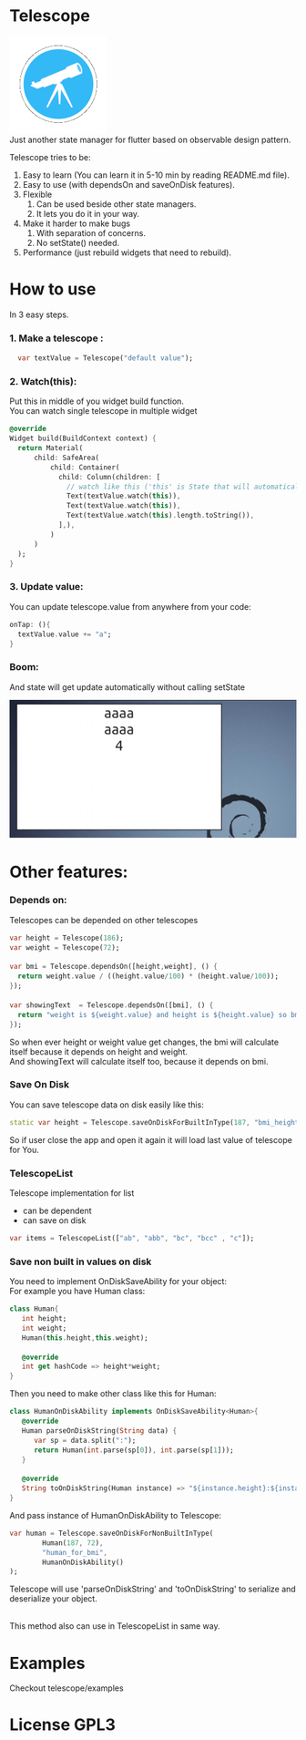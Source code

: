 # Telescope
<img src="telescope.png"> <br>
Just another state manager for flutter based on observable design pattern.

Telescope tries to be:
1. Easy to learn (You can learn it in 5-10 min by reading README.md file).
2. Easy to use (with dependsOn and saveOnDisk features).
3. Flexible 
   1. Can be used beside other state managers.
   2. It lets you do it in your way.
4. Make it harder to make bugs
   1. With separation of concerns.
   2. No setState() needed.
5. Performance (just rebuild widgets that need to rebuild).


# How to use
In 3 easy steps.

### 1. Make a telescope :
```dart
  var textValue = Telescope("default value");
```

### 2. Watch(this):
Put this in middle of you widget build function.<br>
You can watch single telescope in multiple widget
```dart
@override
Widget build(BuildContext context) {
  return Material(
      child: SafeArea(
          child: Container(
            child: Column(children: [
              // watch like this ('this' is State that will automatically rebuild on data change )
              Text(textValue.watch(this)), 
              Text(textValue.watch(this)),
              Text(textValue.watch(this).length.toString()),
            ],),
          )
      )
  );
}
```

### 3. Update value:
You can update telescope.value from anywhere from your code:

```dart
onTap: (){
  textValue.value += "a";
}
```

### Boom:
And state will get update automatically without calling setState

<img src="telescope.gif"> <br>

# Other features:

### Depends on:
Telescopes can be depended on other telescopes

```dart
var height = Telescope(186);
var weight = Telescope(72);

var bmi = Telescope.dependsOn([height,weight], () {
  return weight.value / ((height.value/100) * (height.value/100));
});

var showingText  = Telescope.dependsOn([bmi], () {
  return "weight is ${weight.value} and height is ${height.value} so bmi will be ${bmi.value.toString().substring(0,5)}";
});
```

So when ever height or weight value get changes, the bmi will calculate itself because it depends on height and weight.<br>
And showingText will calculate itself too, because it depends on bmi.

### Save On Disk
You can save telescope data on disk easily like this:
```dart
static var height = Telescope.saveOnDiskForBuiltInType(187, "bmi_height_input");
```
So if user close the app and open it again it will load last value of telescope for You.
<br>

### TelescopeList
Telescope implementation for list
   * can be dependent
   * can save on disk
```dart
var items = TelescopeList(["ab", "abb", "bc", "bcc" , "c"]);
```

### Save non built in values on disk
You need to implement OnDiskSaveAbility for your object:<br>
For example you have Human class:
```dart
class Human{
   int height;
   int weight;
   Human(this.height,this.weight);

   @override
   int get hashCode => height*weight;
}
```
Then you need to make other class like this for Human:
```dart
class HumanOnDiskAbility implements OnDiskSaveAbility<Human>{
   @override
   Human parseOnDiskString(String data) {
      var sp = data.split(":");
      return Human(int.parse(sp[0]), int.parse(sp[1]));
   }

   @override
   String toOnDiskString(Human instance) => "${instance.height}:${instance.weight}";
}
```

And pass instance of HumanOnDiskAbility to Telescope:
```dart
var human = Telescope.saveOnDiskForNonBuiltInType(
        Human(187, 72),
        "human_for_bmi",
        HumanOnDiskAbility()
);
```
Telescope will use 'parseOnDiskString' and 'toOnDiskString' to serialize and deserialize your object.
<br><br>

This  method also can use in TelescopeList in same way.

# Examples
   Checkout telescope/examples 

# License GPL3